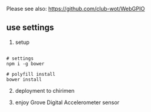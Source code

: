 Please see also: https://github.com/club-wot/WebGPIO

## use settings

 1. setup

```

# settings
npm i -g bower

# polyfill install
bower install

```

 2. deployment to chirimen

 3. enjoy Grove Digital Accelerometer sensor
